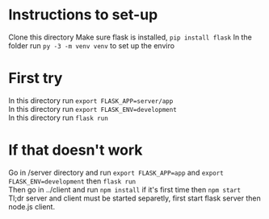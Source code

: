 # Instructions to set-up
Clone this directory
Make sure flask is installed, `pip install flask`
In the folder run `py -3 -m venv venv` to set up the enviro

# First try
In this directory run `export FLASK_APP=server/app`  
In this directory run `export FLASK_ENV=development`  
In this directory run `flask run`  

# If that doesn't work
Go in /server directory and run `export FLASK_APP=app` and `export FLASK_ENV=development` then `flask run`  
Then go in ../client and run `npm install` if it's first time then `npm start`  
Tl;dr server and client must be started separetly, first start flask server then node.js client.  
